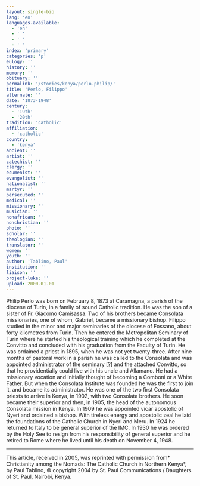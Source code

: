 ```yaml
---
layout: single-bio
lang: 'en'
languages-available:
  - 'en'
  - ' '
  - ' '
  - ' '
index: 'primary'
categories: 'p'
eulogy: ''
history: ''
memory: ''
obituary: ''
permalink: '/stories/kenya/perlo-philip/'
title: 'Perlo, Filippo'
alternate: ''
date: '1873-1948'
century:
  - '19th'
  - '20th'
tradition: 'catholic'
affiliation:
  - 'catholic'
country:
  - 'kenya'
ancient: ''
artist: ''
catechist: ''
clergy: ''
ecumenist: ''
evangelist: ''
nationalist: ''
martyr: ''
persecuted: ''
medical: ''
missionary: ''
musician: ''
nonafrican: ''
nonchristian: ''
photo: ''
scholar: ''
theologian: ''
translator: ''
women: ''
youth: ''
author: 'Tablino, Paul'
institution: ''
liaison: ''
project-luke: ''
upload: 2000-01-01
---
```



Philip Perlo was born on February 8, 1873 at Caramagna, a parish of the diocese of Turin, in a family of sound Catholic tradition. He was the son of a sister of Fr. Giacomo Camisassa. Two of his brothers became Consolata missionaries, one of whom, Gabriel, became a missionary bishop. Filippo studied in the minor and major seminaries of the diocese of Fossano, about forty kilometres from Turin. Then he entered the Metropolitan Seminary of Turin where he started his theological training which he completed at the Convitto and concluded with his graduation from the Faculty of Turin. He was ordained a priest in 1895, when he was not yet twenty-three. After nine months of pastoral work in a parish he was called to the Consolata and was appointed administrator of the seminary [?] and the attached Convitto, so that he providentially could live with his uncle and Allamano. He had a missionary vocation and initially thought of becoming a Comboni or a White Father. But when the Consolata Institute was founded he was the first to join it, and became its administrator. He was one of the two first Consolata priests to arrive in Kenya, in 1902, with two Consolata brothers. He soon became their superior and then, in 1905, the head of the autonomous Consolata mission in Kenya. In 1909 he was appointed vicar apostolic of Nyeri and ordained a bishop. With tireless energy and apostolic zeal he laid the foundations of the Catholic Church in Nyeri and Meru. In 1924 he returned to Italy to be general superior of the IMC. In 1930 he was ordered by the Holy See to resign from his responsibility of general superior and he retired to Rome where he lived until his death on November 4, 1948.



---

This article, received in 2005, was reprinted with permission from* Christianity among the Nomads: The Catholic Church in Northern Kenya*, by Paul Tablino, © copyright 2004 by St. Paul Communications / Daughters of St. Paul, Nairobi, Kenya.
